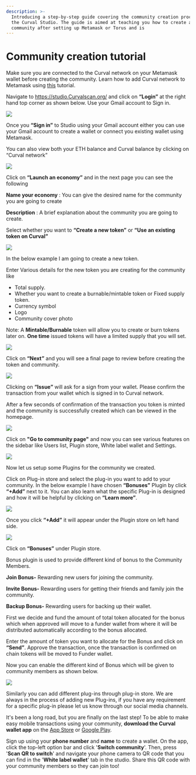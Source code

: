 ```yaml
---
description: >-
  Introducing a step-by-step guide covering the community creation process on
  the Curval Studio. The guide is aimed at teaching you how to create a new
  community after setting up Metamask or Torus and is
---
```


# Community creation tutorial

Make sure you are connected to the Curval network on your Metamask wallet before creating the community. Learn how to add Curval network to Metamask using [this](https://docs.Curvalscan.org/the-fuse-studio/getting-started/how-to-add-fuse-to-your-metamask) tutorial.

Navigate to https://studio.Curvalscan.org/ and click on **“Login”** at the right hand top corner as shown below. Use your Gmail account to Sign in.

![](../../.gitbook/assets/0%20%289%29.png)

Once you **“Sign in”** to Studio using your Gmail account either you can use your Gmail account to create a wallet or connect you existing wallet using Metamask.

You can also view both your ETH balance and Curval balance by clicking on “Curval network”

![](../../.gitbook/assets/1%20%2812%29.png)

Click on **“Launch an economy”** and in the next page you can see the following

**Name your economy** : You can give the desired name for the community you are going to create

**Description** : A brief explanation about the community you are going to create.

Select whether you want to **“Create a new token”** or **“Use an existing token on Curval”**

![](../../.gitbook/assets/2%20%2812%29.png)

In the below example I am going to create a new token.

Enter Various details for the new token you are creating for the community like

- Total supply.
- Whether you want to create a burnable/mintable token or Fixed supply token.
- Currency symbol
- Logo
- Community cover photo

Note: A **Mintable/Burnable** token will allow you to create or burn tokens later on. **One time** issued tokens will have a limited supply that you will set.

![](../../.gitbook/assets/3%20%2811%29.png)

Click on **“Next”** and you will see a final page to review before creating the token and community.

![](../../.gitbook/assets/4%20%2811%29.png)

Clicking on **“Issue”** will ask for a sign from your wallet. Please confirm the transaction from your wallet which is signed in to Curval network.

After a few seconds of confirmation of the transaction you token is minted and the community is successfully created which can be viewed in the homepage.

![](../../.gitbook/assets/5%20%288%29.png)

Click on **"Go to community page"** and now you can see various features on the sidebar like Users list, Plugin store, White label wallet and Settings.

![](../../.gitbook/assets/6%20%288%29.png)

Now let us setup some Plugins for the community we created.

Click on Plug-in store and select the plug-in you want to add to your community. In the below example I have chosen **“Bonuses”** Plugin by click **“+Add”** next to it. You can also learn what the specific Plug-in is designed and how it will be helpful by clicking on **“Learn more”**.

![](../../.gitbook/assets/image%20%285%29.png)

Once you click **“+Add”** it will appear under the Plugin store on left hand side.

![](../../.gitbook/assets/image%20%286%29.png)

Click on **“Bonuses”** under Plugin store.

Bonus plugin is used to provide different kind of bonus to the Community Members.

**Join Bonus-** Rewarding new users for joining the community.

**Invite Bonus-** Rewarding users for getting their friends and family join the community.

**Backup Bonus-** Rewarding users for backing up their wallet.

First we decide and fund the amount of total token allocated for the bonus which when approved will move to a funder wallet from where it will be distributed automatically according to the bonus allocated.

Enter the amount of token you want to allocate for the Bonus and click on **“Send”**. Approve the transaction, once the transaction is confirmed on chain tokens will be moved to Funder wallet.

Now you can enable the different kind of Bonus which will be given to community members as shown below.

![](https://lh3.googleusercontent.com/HlpGHjSXTYef_9oNYfiqquHS12mQN55k51PpgIq0-JzbrdlWdk8dlCVgUt4Vuwi2nu6YceBiSZpanwQ-wwN-ONj3bGcbzJhLHDKu7_kczkFjfl9p7fB4wXXSpI2RiAC1by_ErQ)

Similarly you can add different plug-ins through plug-in store. We are always in the process of adding new Plug-ins, if you have any requirement for a specific plug-in please let us know through our social media channels.

It's been a long road, but you are finally on the last step! To be able to make easy mobile transactions using your community, **download the Curval wallet app** on the [App Store](https://apps.apple.com/il/app/fuse-wallet/id1491783654) or [Google Play](https://play.google.com/store/apps/details?id=io.fuse.fusecash).

Sign up using your **phone number** and **name** to create a wallet. On the app, click the top-left option bar and click '**Switch community**'. Then, press '**Scan QR to switch**' and navigate your phone camera to QR code that you can find in the '**White label wallet**' tab in the studio. Share this QR code with your community members so they can join too!
